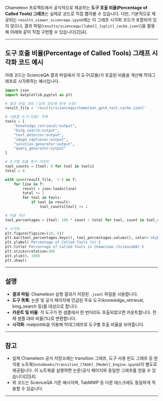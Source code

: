 Chameleon 프로젝트에서 공식적으로 제공하는 **도구 호출 비율(Percentage of Called Tools) 그래프**는 실제로 코드로 직접 뽑아볼 수 있습니다. 다만, 기본적으로 제공되는 `results_viewer_scienceqa.ipynb`에는 이 그래프 시각화 코드가 포함되어 있지 않으나, 결과 파일(`results/scienceqa/[label]_[split]_cache.jsonl`)을 활용해 아래와 같이 직접 구현할 수 있습니다[2][4].

---

## 도구 호출 비율(Percentage of Called Tools) 그래프 시각화 코드 예시

아래 코드는 ScienceQA 결과 파일에서 각 도구(모듈)가 호출된 비율을 계산해 막대그래프로 시각화하는 예시입니다.

```python
import json
import matplotlib.pyplot as plt

# 결과 파일 경로 (실제 경로에 맞게 수정)
result_file = 'results/scienceqa/chameleon_gpt4_test_cache.jsonl'

# 사용할 도구(모듈) 목록
tools = [
    "knowledge_retrieval:output",
    "bing_search:output",
    "text_detector:output",
    "image_captioner:output",
    "solution_generator:output",
    "query_generator:output"
]

# 도구별 호출 횟수 카운트
tool_counts = {tool: 0 for tool in tools}
total = 0

with open(result_file, 'r') as f:
    for line in f:
        result = json.loads(line)
        total += 1
        for tool in tools:
            if tool in result:
                tool_counts[tool] += 1

# 비율 계산
tool_percentages = {tool: 100 * count / total for tool, count in tool_counts.items()}

# 시각화
plt.figure(figsize=(10, 6))
plt.bar(tool_percentages.keys(), tool_percentages.values(), color='skyblue')
plt.ylabel('Percentage of Called Tools (%)')
plt.title('Percentage of Called Tools in Chameleon (ScienceQA)')
plt.xticks(rotation=30)
plt.ylim(0, 100)
plt.show()
```

---

## 설명

- **결과 파일**: Chameleon 실행 결과가 저장된 `.jsonl` 파일을 사용합니다.
- **도구 목록**: 논문 및 공식 페이지에 언급된 주요 도구(knowledge_retrieval, bing_search 등)를 대상으로 합니다.
- **카운트 및 비율**: 각 도구가 한 샘플에서 한 번이라도 호출되었으면 카운트합니다. 전체 샘플 대비 비율(%)로 변환합니다.
- **시각화**: matplotlib을 이용해 막대그래프로 도구별 호출 비율을 보여줍니다.

---

## 참고

- 실제 Chameleon 공식 저장소에는 transition 그래프, 도구 사용 빈도 그래프 등 분석용 노트북(`notebooks/transition_[TASK]_[Model]_Engine.ipynb`)이 별도로 제공됩니다. 이 노트북을 실행하면 논문/공식 페이지와 동일한 그래프를 얻을 수 있습니다[2][4].
- 위 코드는 ScienceQA 기준 예시이며, TabMWP 등 다른 태스크에도 동일하게 적용할 수 있습니다.

---
